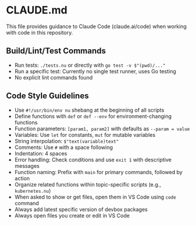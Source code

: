 # CLAUDE.md

This file provides guidance to Claude Code (claude.ai/code) when working with code in this repository.

## Build/Lint/Test Commands
- Run tests: `./tests.nu` or directly with `go test -v $"(pwd)/..."`
- Run a specific test: Currently no single test runner, uses Go testing
- No explicit lint commands found

## Code Style Guidelines
- Use `#!/usr/bin/env nu` shebang at the beginning of all scripts
- Define functions with `def` or `def --env` for environment-changing functions
- Function parameters: `[param1, param2]` with defaults as `--param = value`
- Variables: Use `let` for constants, `mut` for mutable variables
- String interpolation: `$"text(variable)text"`
- Comments: Use `#` with a space following
- Indentation: 4 spaces
- Error handling: Check conditions and use `exit 1` with descriptive messages
- Function naming: Prefix with `main` for primary commands, followed by action
- Organize related functions within topic-specific scripts (e.g., `kubernetes.nu`)
- When asked to show or get files, open them in VS Code using `code` command
- Always add latest specific version of devbox packages
- Always open files you create or edit in VS Code